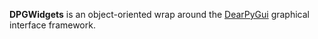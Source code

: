 **DPGWidgets** is an object-oriented wrap around the [DearPyGui](https://github.com/hoffstadt/DearPyGui) graphical interface framework. 